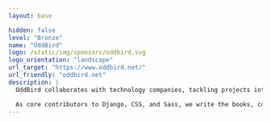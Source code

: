 ```yaml
---
layout: base

hidden: false
level: "Bronze"
name: "OddBird"
logo: /static/img/sponsors/oddbird.svg
logo_orientation: "landscape"
url_target: "https://www.oddbird.net/"
url_friendly: "oddbird.net"
description: |
  OddBird collaborates with technology companies, tackling projects internal teams don’t have time for and augmenting existing skill sets. We develop custom web applications, build design systems & component libraries, and provide expert Object-Oriented UX/UI design & front-end architecture.

  As core contributors to Django, CSS, and Sass, we write the books, contribute to the languages, and build the tools millions of other developers rely on. Our focus on accessibility, performance, and architecture – resilient design systems & well-tested code – help keep ongoing maintenance costs low for years.
---
```


